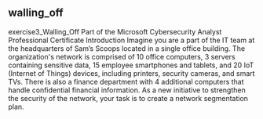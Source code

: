 ## walling_off
exercise3_Walling_Off
Part of the Microsoft Cybersecurity Analyst Professional Certificate
Introduction
Imagine you are a part of the IT team at the headquarters of Sam’s Scoops located in a single office building. The organization's network is comprised of 10 office computers, 3 servers containing sensitive data, 15 employee smartphones and tablets, and 20 IoT (Internet of Things) devices, including printers, security cameras, and smart TVs. There is also a finance department with 4 additional computers that handle confidential financial information. As a new initiative to strengthen the security of the network, your task is to create a network segmentation plan.
